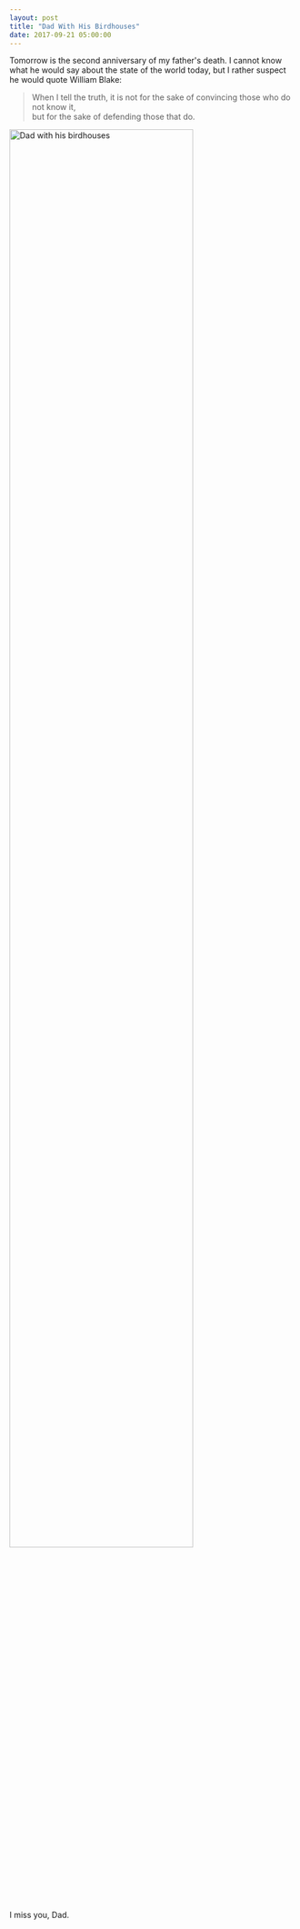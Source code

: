 ```yaml
---
layout: post
title: "Dad With His Birdhouses"
date: 2017-09-21 05:00:00
---
```


Tomorrow is the second anniversary of my father's death.
I cannot know what he would say about the state of the world today,
but I rather suspect he would quote William Blake:

<blockquote>
When I tell the truth,
it is not for the sake of convincing those who do not know it,
<br/>
but for the sake of defending those that do.
</blockquote>

<img src="{{site.github.url}}/files/2017/09/dad-birdhouses-2003.jpg" alt="Dad with his birdhouses" width="80%" />

I miss you, Dad.
